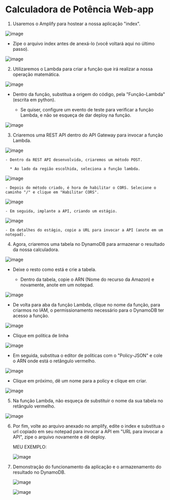 # Calculadora de Potência Web-app

1) Usaremos o Amplify para hostear a nossa aplicação "index".

![image](https://github.com/igorlipe52/Projetos-AWS/assets/140567532/e428688b-6909-4c6d-aacc-c7075c538d2c)

* Zipe o arquivo index antes de anexá-lo (você voltará aqui no último passo).

![image](https://github.com/igorlipe52/Projetos-AWS/assets/140567532/2b121e5d-6854-471f-9556-397d3c51dd3d)

2) Utilizaremos o Lambda para criar a função que irá realizar a nossa operação matemática.

![image](https://github.com/igorlipe52/Projetos-AWS/assets/140567532/3b11dd88-a295-4780-baef-f7ab5181f4bd)

   - Dentro da função, substitua a origem do código, pela "Função-Lambda" (escrita em python).
    
     * Se quiser, configure um evento de teste para verificar a função Lambda, e não se esqueça de dar deploy na função.

   ![image](https://github.com/igorlipe52/Projetos-AWS/assets/140567532/983eaa85-a4a7-4749-843e-4c13fabe5084)


 3) Criaremos uma REST API dentro do API Gateway para invocar a função Lambda.

 ![image](https://github.com/igorlipe52/Projetos-AWS/assets/140567532/24648a5f-659a-4ee9-9733-ace45ea7a76a)

    - Dentro da REST API desenvolvida, criaremos um método POST.
    
      * Ao lado da região escolhida, seleciona a função lambda.

   ![image](https://github.com/igorlipe52/Projetos-AWS/assets/140567532/16923e26-0e7f-48a8-a022-6a6eb5c3a866)

    - Depois do método criado, é hora de habilitar o CORS. Selecione o caminho "/" e clique em "Habilitar CORS".

   ![image](https://github.com/igorlipe52/Projetos-AWS/assets/140567532/c1205b42-642d-4ecd-b5f2-362f4009e1a1)

    - Em seguida, implante a API, criando um estágio.

   ![image](https://github.com/igorlipe52/Projetos-AWS/assets/140567532/a80f9c86-ecc7-446d-9f30-6e0c8371b7b8)

    - Em detalhes do estágio, copie a URL para invocar a API (anote em um notepad).

   4) Agora, criaremos uma tabela no DynamoDB para armazenar o resultado da nossa calculadora.

   ![image](https://github.com/igorlipe52/Projetos-AWS/assets/140567532/fd5edef4-224f-48b2-ad04-ac57bf79e703)
   * Deixe o resto como está e crie a tabela.

     - Dentro da tabela, copie o ARN (Nome do recurso da Amazon) e novamente, anote em um notepad.
    
   ![image](https://github.com/igorlipe52/Projetos-AWS/assets/140567532/f9be41e2-98ae-4805-8d32-4d18a7576180)

   - De volta para aba da função Lambda, clique no nome da função, para criarmos no IAM, o permissionamento necessário para o DynamoDB ter acesso a função.

   ![image](https://github.com/igorlipe52/Projetos-AWS/assets/140567532/ef23eb94-a974-4a54-87e0-92bd22d1cd58)

   - Clique em política de linha

   ![image](https://github.com/igorlipe52/Projetos-AWS/assets/140567532/f039f85e-7415-4b0b-afa5-a6595b707841)

   - Em seguida, substitua o editor de políticas com o "Policy-JSON" e cole o ARN onde está o retângulo vermelho.

   ![image](https://github.com/igorlipe52/Projetos-AWS/assets/140567532/1a8d2890-c22d-4aeb-bdf1-38d6060a400b)

   - Clique em próximo, dê um nome para a policy e clique em criar.

   ![image](https://github.com/igorlipe52/Projetos-AWS/assets/140567532/c1fa1b8d-900b-485a-add1-d2fcf96d2c2b)

   5) Na função Lambda, não esqueça de substituir o nome da sua tabela no retângulo vermelho.

   ![image](https://github.com/igorlipe52/Projetos-AWS/assets/140567532/fa9587e3-f1ee-43cc-b012-3253c4e64833)

   6) Por fim, volte ao arquivo anexado no amplify, edite o index e substitua o url copiado em seu notepad para invocar a API em "URL para invocar a API", zipe o arquivo novamente e dê deploy.

      MEU EXEMPLO:

      ![image](https://github.com/igorlipe52/Projetos-AWS/assets/140567532/d264417d-921c-46a3-932d-65ed8be6065d)


   7) Demonstração do funcionamento da aplicação e o armazenamento do resultado no DynamoDB.

      ![image](https://github.com/igorlipe52/Projetos-AWS/assets/140567532/9fdbd31f-fec7-409a-8d7d-06648e9c9898)

      ![image](https://github.com/igorlipe52/Projetos-AWS/assets/140567532/df66c927-8c04-4694-9ab4-db1a1d583c89)

 



   











 


  


